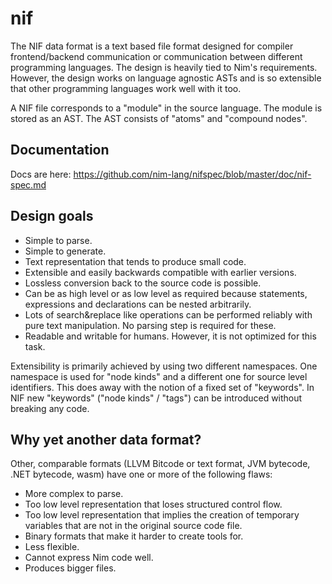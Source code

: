 # nif

The NIF data format is a text based file format designed for compiler frontend/backend
communication or communication between different programming languages. The design is
heavily tied to Nim's requirements. However, the design works on language agnostic ASTs
and is so extensible that other programming languages work well with it too.

A NIF file corresponds to a "module" in the source language. The module is stored as an AST.
The AST consists of "atoms" and "compound nodes".

Documentation
-------------

Docs are here: https://github.com/nim-lang/nifspec/blob/master/doc/nif-spec.md


Design goals
------------

- Simple to parse.
- Simple to generate.
- Text representation that tends to produce small code.
- Extensible and easily backwards compatible with earlier versions.
- Lossless conversion back to the source code is possible.
- Can be as high level or as low level as required because statements, expressions
  and declarations can be nested arbitrarily.
- Lots of search&replace like operations can be performed reliably with pure text
  manipulation. No parsing step is required for these.
- Readable and writable for humans. However, it is not optimized for this task.

Extensibility is primarily achieved by using two different namespaces. One namespace
is used for "node kinds" and a different one for source level identifiers. This does
away with the notion of a fixed set of "keywords". In NIF new
"keywords" ("node kinds" / "tags") can be introduced without breaking any code.


Why yet another data format?
----------------------------

Other, comparable formats (LLVM Bitcode or text format, JVM bytecode, .NET bytecode, wasm)
have one or more of the following flaws:

- More complex to parse.
- Too low level representation that loses structured control flow.
- Too low level representation that implies the creation of temporary variables that are
  not in the original source code file.
- Binary formats that make it harder to create tools for.
- Less flexible.
- Cannot express Nim code well.
- Produces bigger files.
